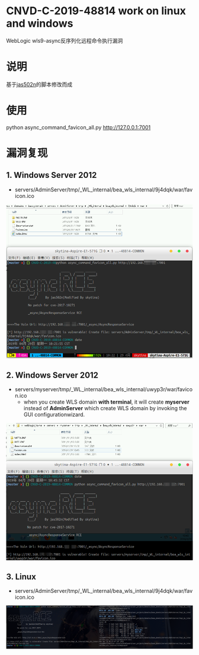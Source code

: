 # CNVD-C-2019-48814 work on linux and windows
WebLogic wls9-async反序列化远程命令执行漏洞

# 说明
基于[jas502n](https://github.com/jas502n/CNVD-C-2019-48814/blob/master/cve-2017-10271/async\_command\_favicon.py)的脚本修改而成

# 使用
python async_command_favicon_all.py http://127.0.0.1:7001

# 漏洞复现

## 1. Windows Server 2012
  - servers/AdminServer/tmp/_WL_internal/bea_wls_internal/9j4dqk/war/favicon.ico

![](images/win_server_2012_adminserver.png)


## 2. Windows Server 2012
  - servers/myserver/tmp/_WL_internal/bea_wls_internal/uwyp3r/war/favicon.ico
    - when you create WLS domain **with terminal**, it will create **myserver** instead of **AdminServer** which create WLS domain by invoking the GUI configurationwizard.

![](images/win_server_2012_myserver.png)

## 3. Linux
  - servers/AdminServer/tmp/_WL_internal/bea_wls_internal/9j4dqk/war/favicon.ico
  
![](images/linux.png)
  